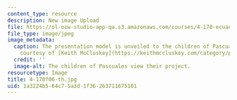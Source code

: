 ```yaml
---
content_type: resource
description: New image Upload
file: https://ol-ocw-studio-app-qa.s3.amazonaws.com/courses/4-170-ecuador-workshop-fall-2006/1a3224b564c75a3d1f36263711675101_4-170f06-th.jpg
file_type: image/jpeg
image_metadata:
  caption: The presentation model is unveiled to the children of Pascuales. (Image
    courtesy of [Keith McCluskey](https://keithmccluskey.com/category/photography/).)
  credit: ''
  image-alt: The children of Pascuales view their project.
resourcetype: Image
title: 4-170f06-th.jpg
uid: 1a3224b5-64c7-5a3d-1f36-263711675101
---
```

